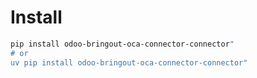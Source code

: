 # Install

```bash
pip install odoo-bringout-oca-connector-connector"
# or
uv pip install odoo-bringout-oca-connector-connector"
```
